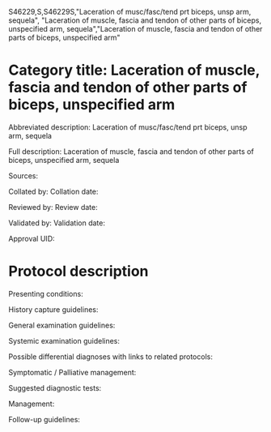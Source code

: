 S46229,S,S46229S,"Laceration of musc/fasc/tend prt biceps, unsp arm, sequela", "Laceration of muscle, fascia and tendon of other parts of biceps, unspecified arm, sequela","Laceration of muscle, fascia and tendon of other parts of biceps, unspecified arm"
# Category title: Laceration of muscle, fascia and tendon of other parts of biceps, unspecified arm

Abbreviated description: Laceration of musc/fasc/tend prt biceps, unsp arm, sequela

Full description: Laceration of muscle, fascia and tendon of other parts of biceps, unspecified arm, sequela

Sources:

Collated by:
Collation date:

Reviewed by:
Review date:

Validated by:
Validation date:

Approval UID:

# Protocol description

Presenting conditions:

History capture guidelines:

General examination guidelines:

Systemic examination guidelines:

Possible differential diagnoses with links to related protocols:

Symptomatic / Palliative management:

Suggested diagnostic tests:

Management:

Follow-up guidelines:
